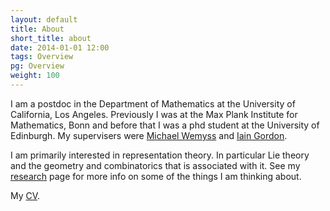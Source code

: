 ```yaml
---
layout: default
title: About
short_title: about
date: 2014-01-01 12:00
tags: Overview
pg: Overview
weight: 100
---
```


I am a postdoc in the Department of Mathematics at the University of California, Los Angeles. Previously I was at the Max Plank Institute for Mathematics, Bonn and before that I was a phd student at the University of Edinburgh. My supervisers were [Michael Wemyss][] and [Iain Gordon][]. 

I am primarily interested in representation theory. In particular Lie theory and the geometry and combinatorics that is associated with it. See my [research](research) page for more info on some of the things I am thinking about.

My [CV][cv].

[Michael Wemyss]: http://www.maths.ed.ac.uk/~mwemyss
[Iain Gordon]: http://www.maths.ed.ac.uk/~igordon
[Hodge]: http://hodge.maths.ed.ac.uk/
[cv]: /~noahwhite/cv.pdf
